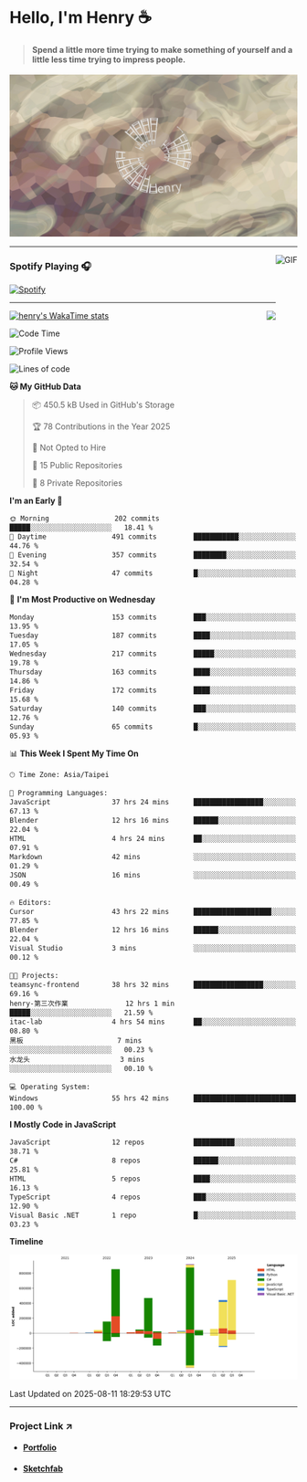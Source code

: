 # Hello, I'm Henry :coffee:

> #### Spend a little more time trying to make something of yourself and a little less time trying to impress people.
 
![](./images/cover.jpg)

---

<img align="right" alt="GIF" height="170px" src="https://media.giphy.com/media/J5B1Y8QZnzXXbLQIBu/giphy.gif" />

### Spotify Playing 🎧

[![Spotify](https://spotify-recently-played-beta.vercel.app/api/spotify)](https://open.spotify.com/user/31uznrpamxhroyd2bt7xchxgnhce)

---

<img align="right" src="https://github-readme-stats.vercel.app/api/top-langs/?username=henry5720&theme=tokyonight&hide_title=false" />

[![henry's WakaTime stats](https://github-readme-stats.vercel.app/api/wakatime?username=@henry5720&layout=compact)](https://github.com/anuraghazra/github-readme-stats)

<!--START_SECTION:waka-->
![Code Time](http://img.shields.io/badge/Code%20Time-228%20hrs%2011%20mins-blue)

![Profile Views](http://img.shields.io/badge/Profile%20Views-7-blue)

![Lines of code](https://img.shields.io/badge/From%20Hello%20World%20I%27ve%20Written-3.8%20million%20lines%20of%20code-blue)

**🐱 My GitHub Data** 

> 📦 450.5 kB Used in GitHub's Storage 
 > 
> 🏆 78 Contributions in the Year 2025
 > 
> 🚫 Not Opted to Hire
 > 
> 📜 15 Public Repositories 
 > 
> 🔑 8 Private Repositories 
 > 
**I'm an Early 🐤** 

```text
🌞 Morning                202 commits         █████░░░░░░░░░░░░░░░░░░░░   18.41 % 
🌆 Daytime                491 commits         ███████████░░░░░░░░░░░░░░   44.76 % 
🌃 Evening                357 commits         ████████░░░░░░░░░░░░░░░░░   32.54 % 
🌙 Night                  47 commits          █░░░░░░░░░░░░░░░░░░░░░░░░   04.28 % 
```
📅 **I'm Most Productive on Wednesday** 

```text
Monday                   153 commits         ███░░░░░░░░░░░░░░░░░░░░░░   13.95 % 
Tuesday                  187 commits         ████░░░░░░░░░░░░░░░░░░░░░   17.05 % 
Wednesday                217 commits         █████░░░░░░░░░░░░░░░░░░░░   19.78 % 
Thursday                 163 commits         ████░░░░░░░░░░░░░░░░░░░░░   14.86 % 
Friday                   172 commits         ████░░░░░░░░░░░░░░░░░░░░░   15.68 % 
Saturday                 140 commits         ███░░░░░░░░░░░░░░░░░░░░░░   12.76 % 
Sunday                   65 commits          █░░░░░░░░░░░░░░░░░░░░░░░░   05.93 % 
```


📊 **This Week I Spent My Time On** 

```text
🕑︎ Time Zone: Asia/Taipei

💬 Programming Languages: 
JavaScript               37 hrs 24 mins      █████████████████░░░░░░░░   67.13 % 
Blender                  12 hrs 16 mins      ██████░░░░░░░░░░░░░░░░░░░   22.04 % 
HTML                     4 hrs 24 mins       ██░░░░░░░░░░░░░░░░░░░░░░░   07.91 % 
Markdown                 42 mins             ░░░░░░░░░░░░░░░░░░░░░░░░░   01.29 % 
JSON                     16 mins             ░░░░░░░░░░░░░░░░░░░░░░░░░   00.49 % 

🔥 Editors: 
Cursor                   43 hrs 22 mins      ███████████████████░░░░░░   77.85 % 
Blender                  12 hrs 16 mins      ██████░░░░░░░░░░░░░░░░░░░   22.04 % 
Visual Studio            3 mins              ░░░░░░░░░░░░░░░░░░░░░░░░░   00.12 % 

🐱‍💻 Projects: 
teamsync-frontend        38 hrs 32 mins      █████████████████░░░░░░░░   69.16 % 
henry-第三次作業              12 hrs 1 min        █████░░░░░░░░░░░░░░░░░░░░   21.59 % 
itac-lab                 4 hrs 54 mins       ██░░░░░░░░░░░░░░░░░░░░░░░   08.80 % 
黑板                       7 mins              ░░░░░░░░░░░░░░░░░░░░░░░░░   00.23 % 
水龙头                      3 mins              ░░░░░░░░░░░░░░░░░░░░░░░░░   00.10 % 

💻 Operating System: 
Windows                  55 hrs 42 mins      █████████████████████████   100.00 % 
```

**I Mostly Code in JavaScript** 

```text
JavaScript               12 repos            ██████████░░░░░░░░░░░░░░░   38.71 % 
C#                       8 repos             ██████░░░░░░░░░░░░░░░░░░░   25.81 % 
HTML                     5 repos             ████░░░░░░░░░░░░░░░░░░░░░   16.13 % 
TypeScript               4 repos             ███░░░░░░░░░░░░░░░░░░░░░░   12.90 % 
Visual Basic .NET        1 repo              █░░░░░░░░░░░░░░░░░░░░░░░░   03.23 % 
```



**Timeline**

![Lines of Code chart](https://raw.githubusercontent.com/henry5720/henry5720/main/assets/bar_graph.png)


 Last Updated on 2025-08-11 18:29:53 UTC
<!--END_SECTION:waka-->

---

### Project Link ↗️

- #### [Portfolio](https://drive.google.com/file/d/1kb96bzn4Bhdb4pImsUvKz9Oi9cx455D2/view?usp=drivesdk)
- #### [Sketchfab](https://sketchfab.com/henry4294967296/models)

